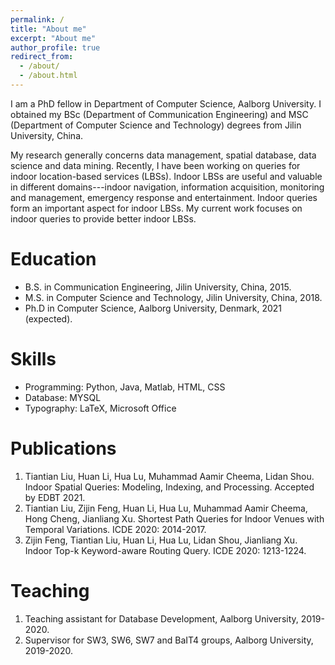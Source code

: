 ```yaml
---
permalink: /
title: "About me"
excerpt: "About me"
author_profile: true
redirect_from: 
  - /about/
  - /about.html
---
```


I am a PhD fellow in Department of Computer Science, Aalborg University.  I obtained my BSc (Department of Communication Engineering) and MSC (Department of Computer Science and Technology) degrees from Jilin University, China. 

My research generally concerns data management, spatial database, data science and data mining. Recently, I have been working on queries for indoor location-based services (LBSs). Indoor LBSs are useful and valuable in different domains---indoor navigation, information acquisition, monitoring and management, emergency response and entertainment. Indoor queries form an important aspect for indoor LBSs. My current work focuses on indoor queries to provide better indoor LBSs.

Education
======
* B.S. in Communication Engineering, Jilin University, China, 2015.
* M.S. in Computer Science and Technology, Jilin University, China, 2018.
* Ph.D in Computer Science, Aalborg University, Denmark, 2021 (expected).
  
Skills
======
* Programming: Python, Java, Matlab, HTML, CSS
* Database: MYSQL
* Typography: LaTeX,  Microsoft Office

Publications
======
  1. Tiantian Liu, Huan Li, Hua Lu, Muhammad Aamir Cheema, Lidan Shou. Indoor Spatial Queries: Modeling, Indexing, and Processing. Accepted by EDBT 2021.
  2. Tiantian Liu, Zijin Feng, Huan Li, Hua Lu, Muhammad Aamir Cheema, Hong Cheng, Jianliang Xu. Shortest Path Queries for Indoor Venues with Temporal Variations. ICDE 2020: 2014-2017.
  3. Zijin Feng, Tiantian Liu, Huan Li, Hua Lu, Lidan Shou, Jianliang Xu. Indoor Top-k Keyword-aware Routing Query. ICDE 2020: 1213-1224.
  
Teaching
======
  1. Teaching assistant for Database Development, Aalborg University, 2019-2020.
  2. Supervisor for SW3, SW6, SW7 and BaIT4 groups, Aalborg University, 2019-2020.
  
